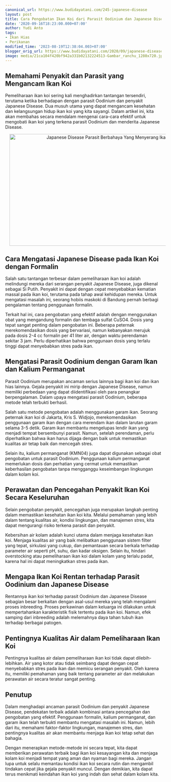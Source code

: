 ```yaml
---
canonical_url: https://www.budidayatani.com/245-japanese-disease
layout: post
title: Cara Pengobatan Ikan Koi dari Parasit Oodinium dan Japanese Disease
date: '2020-09-16T18:23:00.000+07:00'
author: Yudi Anto
tags:
- Ikan Hias
- Perikanan
modified_time: '2023-08-19T12:38:04.003+07:00'
blogger_orig_url: https://www.budidayatani.com/2020/09/japanese-disease-parasit-berbahaya-yang.html
image: media/21ca104f420bf942a331b02132224513-Gambar_ranchu_1280x720.jpg
---
```

<h2>Memahami Penyakit dan Parasit yang Mengancam Ikan Koi</h2><p>Pemeliharaan ikan koi sering kali menghadirkan tantangan tersendiri, terutama ketika berhadapan dengan parasit Oodinium dan penyakit Japanese Disease. Dua musuh utama yang dapat mengancam kesehatan dan kelangsungan hidup ikan koi yang kita sayangi. Dalam artikel ini, kita akan membahas secara mendalam mengenai cara-cara efektif untuk mengobati ikan koi yang terkena parasit Oodinium dan menderita Japanese Disease.</p><div class="separator" style="clear: both; text-align: center;"><a href="https://blogger.googleusercontent.com/img/b/R29vZ2xl/AVvXsEgXpxa_J9pbNnvHdYh_PSbRNP4QpIUCjnO_MJU8HTclG7fItAs2eEUL7JbJHRhjn83BmQ3RY_skSwurAXQMGsQTHHOC824Gb0V0ozDZjuKXB2znATsSOFQ784k5V--BOVkSqKKfc8DxPe66-t4JjnJat-EDrrjlDqw61sngb4oOM82HKl3rw_pkcz8AXVg5/s213/Gambar_ranchu_1280x720.jpg" imageanchor="1" style="margin-left: 1em; margin-right: 1em;"><img alt="Japanese Disease Parasit Berbahaya Yang Menyerang Ikan Koi" border="0" data-original-height="120" data-original-width="213" height="361" src="https://blogger.googleusercontent.com/img/b/R29vZ2xl/AVvXsEgXpxa_J9pbNnvHdYh_PSbRNP4QpIUCjnO_MJU8HTclG7fItAs2eEUL7JbJHRhjn83BmQ3RY_skSwurAXQMGsQTHHOC824Gb0V0ozDZjuKXB2znATsSOFQ784k5V--BOVkSqKKfc8DxPe66-t4JjnJat-EDrrjlDqw61sngb4oOM82HKl3rw_pkcz8AXVg5/w640-h361/Gambar_ranchu_1280x720.jpg" width="640" /></a></div><h2>Cara Mengatasi Japanese Disease pada Ikan Koi dengan Formalin</h2><p>Salah satu tantangan terbesar dalam pemeliharaan ikan koi adalah melindungi mereka dari serangan penyakit Japanese Disease, juga dikenal sebagai Si Putih. Penyakit ini dapat dengan cepat menyebabkan kematian massal pada ikan koi, terutama pada tahap awal kehidupan mereka. Untuk mengatasi masalah ini, seorang hobiis maskoki di Bandung pernah berbagi pengalaman tentang penggunaan formalin.</p><p>Terkait hal ini, cara pengobatan yang efektif adalah dengan menggunakan obat yang mengandung formalin dan tembaga sulfat CuSO4. Dosis yang tepat sangat penting dalam pengobatan ini. Beberapa peternak merekomendasikan dosis yang bervariasi, namun kebanyakan merujuk pada dosis 2-4 cc formalin per 41 liter air, dengan waktu perendaman sekitar 3 jam. Perlu diperhatikan bahwa penggunaan dosis yang terlalu tinggi dapat menyebabkan stres pada ikan.</p><h2>Mengatasi Parasit Oodinium dengan Garam Ikan dan Kalium Permanganat</h2><p>Parasit Oodinium merupakan ancaman serius lainnya bagi ikan koi dan ikan hias lainnya. Gejala penyakit ini mirip dengan Japanese Disease, namun memiliki perbedaan yang dapat diidentifikasi oleh para penangkar berpengalaman. Dalam upaya mengatasi parasit Oodinium, beberapa metode telah terbukti berhasil.</p><p>Salah satu metode pengobatan adalah menggunakan garam ikan. Seorang peternak ikan koi di Jakarta, Kris S. Widjojo, merekomendasikan penggunaan garam ikan dengan cara merendam ikan dalam larutan garam selama 3-5 detik. Garam ikan membantu mengelupas lendir ikan yang menjadi tempat bersembunyi parasit. Namun, setelah perendaman, perlu diperhatikan bahwa ikan harus dijaga dengan baik untuk memastikan kualitas air tetap baik dan mencegah stres.</p><p>Selain itu, kalium permanganat (KMN04) juga dapat digunakan sebagai obat pengobatan untuk parasit Oodinium. Penggunaan kalium permanganat memerlukan dosis dan perhatian yang cermat untuk memastikan keberhasilan pengobatan tanpa mengganggu keseimbangan lingkungan dalam kolam koi.</p><h2>Perawatan dan Pencegahan Penyakit Ikan Koi Secara Keseluruhan</h2><p>Selain pengobatan penyakit, pencegahan juga merupakan langkah penting dalam memastikan kesehatan ikan koi kita. Melalui pemahaman yang lebih dalam tentang kualitas air, kondisi lingkungan, dan manajemen stres, kita dapat mengurangi risiko terkena parasit dan penyakit.</p><p>Kebersihan air kolam adalah kunci utama dalam menjaga kesehatan ikan koi. Menjaga kualitas air yang baik melibatkan penggunaan sistem filter yang tepat, sirkulasi yang cukup, dan pemantauan secara berkala terhadap parameter air seperti pH, suhu, dan kadar oksigen. Selain itu, hindari overstocking atau pemeliharaan ikan koi dalam kolam yang terlalu padat, karena hal ini dapat meningkatkan stres pada ikan.</p><h2>Mengapa Ikan Koi Rentan terhadap Parasit Oodinium dan Japanese Disease</h2><p>Rentannya ikan koi terhadap parasit Oodinium dan Japanese Disease sebagian besar berkaitan dengan asal-usul mereka yang telah mengalami proses inbreeding. Proses perkawinan dalam keluarga ini dilakukan untuk mempertahankan karakteristik fisik tertentu pada ikan koi. Namun, efek samping dari inbreeding adalah melemahnya daya tahan tubuh ikan terhadap berbagai patogen.</p><h2>Pentingnya Kualitas Air dalam Pemeliharaan Ikan Koi</h2><p>Pentingnya kualitas air dalam pemeliharaan ikan koi tidak dapat dilebih-lebihkan. Air yang kotor atau tidak seimbang dapat dengan cepat menyebabkan stres pada ikan dan memicu serangan penyakit. Oleh karena itu, memiliki pemahaman yang baik tentang parameter air dan melakukan perawatan air secara teratur sangat penting.</p><h2>Penutup</h2><p>Dalam menghadapi ancaman parasit Oodinium dan penyakit Japanese Disease, pendekatan terbaik adalah kombinasi antara pencegahan dan pengobatan yang efektif. Penggunaan formalin, kalium permanganat, dan garam ikan telah terbukti membantu mengatasi masalah ini. Namun, lebih dari itu, memahami faktor-faktor lingkungan, manajemen stres, dan pentingnya kualitas air akan membantu menjaga ikan koi tetap sehat dan bahagia.</p><p>Dengan menerapkan metode-metode ini secara tepat, kita dapat memberikan perawatan terbaik bagi ikan koi kesayangan kita dan menjaga kolam koi menjadi tempat yang aman dan nyaman bagi mereka. Jangan lupa untuk selalu memantau kondisi ikan koi secara rutin dan mengambil tindakan cepat jika gejala penyakit muncul. Dengan demikian, kita dapat terus menikmati keindahan ikan koi yang indah dan sehat dalam kolam kita.</p>